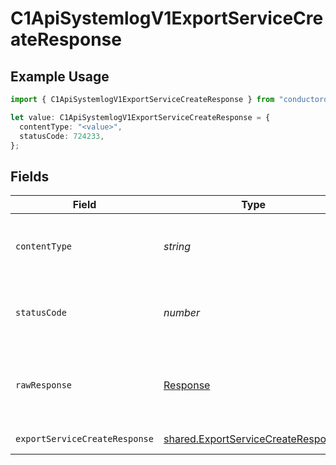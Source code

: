 # C1ApiSystemlogV1ExportServiceCreateResponse

## Example Usage

```typescript
import { C1ApiSystemlogV1ExportServiceCreateResponse } from "conductorone-sdk-typescript/sdk/models/operations";

let value: C1ApiSystemlogV1ExportServiceCreateResponse = {
  contentType: "<value>",
  statusCode: 724233,
};
```

## Fields

| Field                                                                                           | Type                                                                                            | Required                                                                                        | Description                                                                                     |
| ----------------------------------------------------------------------------------------------- | ----------------------------------------------------------------------------------------------- | ----------------------------------------------------------------------------------------------- | ----------------------------------------------------------------------------------------------- |
| `contentType`                                                                                   | *string*                                                                                        | :heavy_check_mark:                                                                              | HTTP response content type for this operation                                                   |
| `statusCode`                                                                                    | *number*                                                                                        | :heavy_check_mark:                                                                              | HTTP response status code for this operation                                                    |
| `rawResponse`                                                                                   | [Response](https://developer.mozilla.org/en-US/docs/Web/API/Response)                           | :heavy_check_mark:                                                                              | Raw HTTP response; suitable for custom response parsing                                         |
| `exportServiceCreateResponse`                                                                   | [shared.ExportServiceCreateResponse](../../../sdk/models/shared/exportservicecreateresponse.md) | :heavy_minus_sign:                                                                              | Successful response                                                                             |